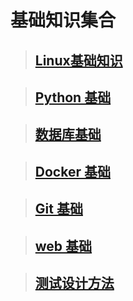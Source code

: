 # 基础知识集合

>## [**Linux基础知识**](linux_knowledge/)

> ## [**Python 基础**](/python_knowledge/)

> ## [**数据库基础**](/database_knowledge/)

>## [**Docker 基础**](/docker_knowledge/)

>## [**Git 基础**](/git_knowledge/)

>## [**web 基础**](/web_knowledge/)

>## [**测试设计方法**](/test_knowledge/)








